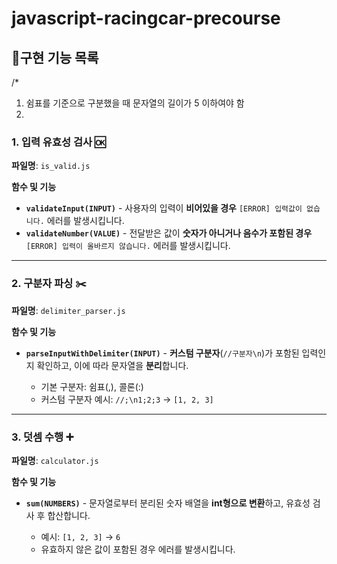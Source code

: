 # javascript-racingcar-precourse

## 📜구현 기능 목록

/\*

1. 쉼표를 기준으로 구분했을 때 문자열의 길이가 5 이하여야 함
2.

### 1. 입력 유효성 검사 🆗

**파일명**: `is_valid.js`

**함수 및 기능**

- **`validateInput(INPUT)`** - 사용자의 입력이 **비어있을 경우** `[ERROR] 입력값이 없습니다.` 에러를 발생시킵니다.
- **`validateNumber(VALUE)`** - 전달받은 값이 **숫자가 아니거나 음수가 포함된 경우** `[ERROR] 입력이 올바르지 않습니다.` 에러를 발생시킵니다.

---

### 2. 구분자 파싱 ✂️

**파일명**: `delimiter_parser.js`

**함수 및 기능**

- **`parseInputWithDelimiter(INPUT)`** - **커스텀 구분자**(`//구분자\n`)가 포함된 입력인지 확인하고, 이에 따라 문자열을 **분리**합니다.

  - 기본 구분자: 쉼표(,), 콜론(:)
  - 커스텀 구분자 예시: `//;\n1;2;3` → `[1, 2, 3]`

---

### 3. 덧셈 수행 ➕

**파일명**: `calculator.js`

**함수 및 기능**

- **`sum(NUMBERS)`** - 문자열로부터 분리된 숫자 배열을 **int형으로 변환**하고, 유효성 검사 후 합산합니다.

  - 예시: `[1, 2, 3]` → `6`
  - 유효하지 않은 값이 포함된 경우 에러를 발생시킵니다.
